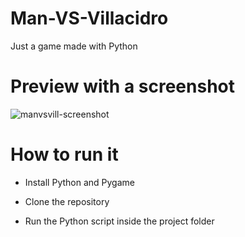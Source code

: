 # Man-VS-Villacidro
Just a game made with Python

# Preview with a screenshot
![manvsvill-screenshot](https://user-images.githubusercontent.com/67358859/100549634-5ba3f900-3274-11eb-92db-c7ef2aedf9d4.png)




# How to run it

- Install Python and Pygame

- Clone the repository

- Run the Python script inside the project folder
